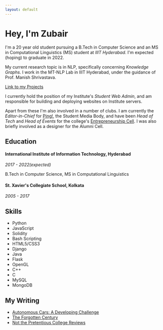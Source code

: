 ```yaml
---
layout: default
---
```


# Hey, I'm Zubair

I'm a 20 year old student pursuing a B.Tech in Computer Science and an MS in 
Computational Linguistics (MS) student at _IIIT Hyderabad_. I'm expected 
(hoping) to graduate in 2022.

My current research topic is in NLP, specifically concerning _Knowledge Graphs_.
I work in the MT-NLP Lab in IIIT Hyderabad, under the guidance of Prof. 
Manish Shrivastava. 

[Link to my Projects](./projects.html)

I currently hold the position of my Institute's _Student Web Admin_, and am 
responsible for building and deploying websites on Institute servers.

Apart from these I'm also involved in a number of clubs. I am currently the
_Editor-in-Chief_ for [Ping!](https://pingiiit.org/), the Student Media Body, 
and have been _Head of Tech_ and _Head of Events_ for the college's 
[Entrepreneurship Cell](https://ecell.iiit.ac.in/). I was also briefly
involved as a designer for the Alumni Cell.

## Education

#### International Institute of Information Technology, Hyderabad 
_2017 - 2022(expected)_

B.Tech in Computer Science, MS in Computational Linguistics

#### St. Xavier's Collegiate School, Kolkata 
_2005 - 2017_

## Skills

- Python
- JavaScript
- Solidity
- Bash Scripting
- HTML5/CSS3
- Django
- Java
- Flask
- OpenGL
- C++
- C
- MySQL
- MongoDB


## My Writing

- [Autonomous Cars: A Developing Challenge](https://pingiiit.org/echoes/2018/05/autonomous-cars-a-developing-challenge/)
- [The Forgotten Century](https://pingiiit.org/echoes/2019/06/the-forgotten-century/)
- [Not the Pretentious College Reviews](https://pingiiit.org/echoes/2018/05/not-the-pretentious-college-reviews/)

